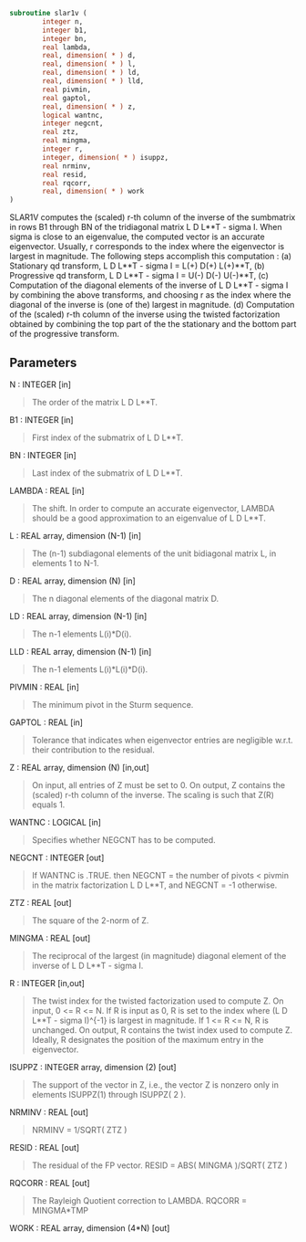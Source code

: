 ```fortran
subroutine slar1v (
        integer n,
        integer b1,
        integer bn,
        real lambda,
        real, dimension( * ) d,
        real, dimension( * ) l,
        real, dimension( * ) ld,
        real, dimension( * ) lld,
        real pivmin,
        real gaptol,
        real, dimension( * ) z,
        logical wantnc,
        integer negcnt,
        real ztz,
        real mingma,
        integer r,
        integer, dimension( * ) isuppz,
        real nrminv,
        real resid,
        real rqcorr,
        real, dimension( * ) work
)
```

SLAR1V computes the (scaled) r-th column of the inverse of
the sumbmatrix in rows B1 through BN of the tridiagonal matrix
L D L\*\*T - sigma I. When sigma is close to an eigenvalue, the
computed vector is an accurate eigenvector. Usually, r corresponds
to the index where the eigenvector is largest in magnitude.
The following steps accomplish this computation :
(a) Stationary qd transform,  L D L\*\*T - sigma I = L(+) D(+) L(+)\*\*T,
(b) Progressive qd transform, L D L\*\*T - sigma I = U(-) D(-) U(-)\*\*T,
(c) Computation of the diagonal elements of the inverse of
L D L\*\*T - sigma I by combining the above transforms, and choosing
r as the index where the diagonal of the inverse is (one of the)
largest in magnitude.
(d) Computation of the (scaled) r-th column of the inverse using the
twisted factorization obtained by combining the top part of the
the stationary and the bottom part of the progressive transform.

## Parameters
N : INTEGER [in]
> The order of the matrix L D L\*\*T.

B1 : INTEGER [in]
> First index of the submatrix of L D L\*\*T.

BN : INTEGER [in]
> Last index of the submatrix of L D L\*\*T.

LAMBDA : REAL [in]
> The shift. In order to compute an accurate eigenvector,
> LAMBDA should be a good approximation to an eigenvalue
> of L D L\*\*T.

L : REAL array, dimension (N-1) [in]
> The (n-1) subdiagonal elements of the unit bidiagonal matrix
> L, in elements 1 to N-1.

D : REAL array, dimension (N) [in]
> The n diagonal elements of the diagonal matrix D.

LD : REAL array, dimension (N-1) [in]
> The n-1 elements L(i)\*D(i).

LLD : REAL array, dimension (N-1) [in]
> The n-1 elements L(i)\*L(i)\*D(i).

PIVMIN : REAL [in]
> The minimum pivot in the Sturm sequence.

GAPTOL : REAL [in]
> Tolerance that indicates when eigenvector entries are negligible
> w.r.t. their contribution to the residual.

Z : REAL array, dimension (N) [in,out]
> On input, all entries of Z must be set to 0.
> On output, Z contains the (scaled) r-th column of the
> inverse. The scaling is such that Z(R) equals 1.

WANTNC : LOGICAL [in]
> Specifies whether NEGCNT has to be computed.

NEGCNT : INTEGER [out]
> If WANTNC is .TRUE. then NEGCNT = the number of pivots < pivmin
> in the  matrix factorization L D L\*\*T, and NEGCNT = -1 otherwise.

ZTZ : REAL [out]
> The square of the 2-norm of Z.

MINGMA : REAL [out]
> The reciprocal of the largest (in magnitude) diagonal
> element of the inverse of L D L\*\*T - sigma I.

R : INTEGER [in,out]
> The twist index for the twisted factorization used to
> compute Z.
> On input, 0 <= R <= N. If R is input as 0, R is set to
> the index where (L D L\*\*T - sigma I)^{-1} is largest
> in magnitude. If 1 <= R <= N, R is unchanged.
> On output, R contains the twist index used to compute Z.
> Ideally, R designates the position of the maximum entry in the
> eigenvector.

ISUPPZ : INTEGER array, dimension (2) [out]
> The support of the vector in Z, i.e., the vector Z is
> nonzero only in elements ISUPPZ(1) through ISUPPZ( 2 ).

NRMINV : REAL [out]
> NRMINV = 1/SQRT( ZTZ )

RESID : REAL [out]
> The residual of the FP vector.
> RESID = ABS( MINGMA )/SQRT( ZTZ )

RQCORR : REAL [out]
> The Rayleigh Quotient correction to LAMBDA.
> RQCORR = MINGMA\*TMP

WORK : REAL array, dimension (4\*N) [out]
